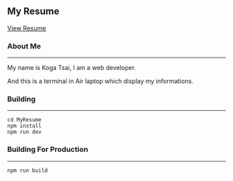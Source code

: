 ## My Resume

[View Resume](https://tsaikoga.io/MyResume)

### About Me

-------------------

My name is Koga Tsai, I am a web developer.

And this is a terminal in Air laptop which display my informations.




### Building

---------------------

    cd MyResume
    npm install
    npm run dev




### Building For Production

-------------------

    npm run build
